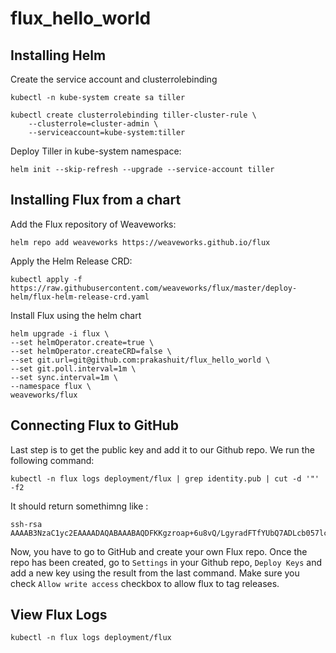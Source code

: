 # flux_hello_world

## Installing Helm

Create the service account and clusterrolebinding

```
kubectl -n kube-system create sa tiller

kubectl create clusterrolebinding tiller-cluster-rule \
    --clusterrole=cluster-admin \
    --serviceaccount=kube-system:tiller
```

Deploy Tiller in kube-system namespace:

```
helm init --skip-refresh --upgrade --service-account tiller
```

## Installing Flux from a chart 

Add the Flux repository of Weaveworks:

```
helm repo add weaveworks https://weaveworks.github.io/flux
```

Apply the Helm Release CRD:
```
kubectl apply -f https://raw.githubusercontent.com/weaveworks/flux/master/deploy-helm/flux-helm-release-crd.yaml
```

Install Flux using the helm chart

```
helm upgrade -i flux \
--set helmOperator.create=true \
--set helmOperator.createCRD=false \
--set git.url=git@github.com:prakashuit/flux_hello_world \
--set git.poll.interval=1m \
--set sync.interval=1m \
--namespace flux \
weaveworks/flux
```

## Connecting Flux to GitHub

Last step is to get the public key and add it to our Github repo. We run the following command:

```
kubectl -n flux logs deployment/flux | grep identity.pub | cut -d '"' -f2
```

It should return somethimng like :

```
ssh-rsa AAAAB3NzaC1yc2EAAAADAQABAAABAQDFKKgzroap+6u8vQ/LgyradFTfYUbQ7ADLcb057lchiphR8twcxY7R5wpd1fUFL/Q4+r7ynjIsrCLw1N3M3Wgah/tVtyAW7q4VEE4ZjnTI6ieWMyN+PxymNf9R8PYRbeuq+K0Bh4JW7hvVeqlCBVkyM5A0HT7qNXokVXe2rABrlfp3kRX8l55v5Lc9Rc0yNrRoZXObwebAWM6Wq746LbJPqDttcsXdGVKZAz/w3Zd3mBH0GygbIgfUnyHPMxNhvrLpQKse3eB63or0eyFNIBFHppnuhZsI3DBsVlDWrLMHJQbbwe859MBTYDlGNilksmHcjS5RUyZUCx
```

Now, you have to go to GitHub and create your own Flux repo. Once the repo has been created, go to `Settings` in your Github repo, `Deploy Keys` and add a new key using the result from the last command. Make sure you check `Allow write access` checkbox to allow flux to tag releases.
 
## View Flux Logs


```
kubectl -n flux logs deployment/flux
```
